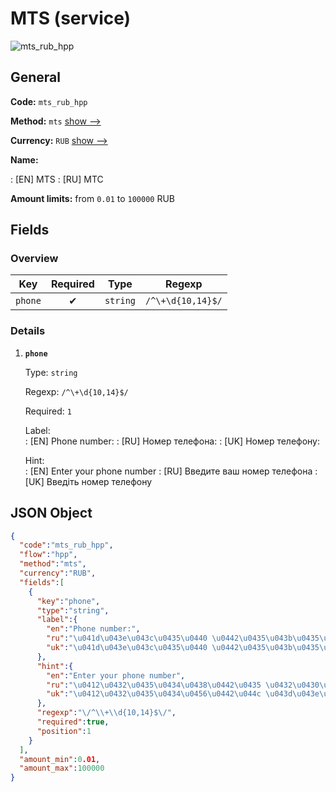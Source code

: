 
# MTS (service) 
![mts_rub_hpp](https://static.openfintech.io/payment_methods/mts_rub_hpp/logo.svg?w=400&c=v0.59.26#w200)  

## General 
 
**Code:** `mts_rub_hpp` 
 
**Method:** `mts` 
 [show -->](/payment-methods/mts/) 
 
**Currency:** `RUB` [show -->](/currencies/RUB/) 
 
**Name:** 
 
:	[EN] MTS 
:	[RU] МТС 
 
**Amount limits:** from `0.01` to `100000` RUB 

## Fields 

### Overview 

|Key|Required|Type|Regexp| 
|:---:|:---:|:---:|:---:| 
|`phone`|✔|`string`|`/^\+\d{10,14}$/`| 
 

### Details 
 
1. **`phone`** 
 
	Type: `string` 
 
	Regexp: `/^\+\d{10,14}$/` 
 
	Required: `1` 
 
	Label:  
	: [EN] Phone number: 
	: [RU] Номер телефона: 
	: [UK] Номер телефону: 
 
	Hint:  
	: [EN] Enter your phone number 
	: [RU] Введите ваш номер телефона 
	: [UK] Введіть номер телефону 
 

## JSON Object 

```json
{
  "code":"mts_rub_hpp",
  "flow":"hpp",
  "method":"mts",
  "currency":"RUB",
  "fields":[
    {
      "key":"phone",
      "type":"string",
      "label":{
        "en":"Phone number:",
        "ru":"\u041d\u043e\u043c\u0435\u0440 \u0442\u0435\u043b\u0435\u0444\u043e\u043d\u0430:",
        "uk":"\u041d\u043e\u043c\u0435\u0440 \u0442\u0435\u043b\u0435\u0444\u043e\u043d\u0443:"
      },
      "hint":{
        "en":"Enter your phone number",
        "ru":"\u0412\u0432\u0435\u0434\u0438\u0442\u0435 \u0432\u0430\u0448 \u043d\u043e\u043c\u0435\u0440 \u0442\u0435\u043b\u0435\u0444\u043e\u043d\u0430",
        "uk":"\u0412\u0432\u0435\u0434\u0456\u0442\u044c \u043d\u043e\u043c\u0435\u0440 \u0442\u0435\u043b\u0435\u0444\u043e\u043d\u0443"
      },
      "regexp":"\/^\\+\\d{10,14}$\/",
      "required":true,
      "position":1
    }
  ],
  "amount_min":0.01,
  "amount_max":100000
}
```  
